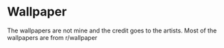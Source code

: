 # Wallpaper
The wallpapers are not mine and the credit goes to the artists.
Most of the wallpapers are from r/wallpaper
